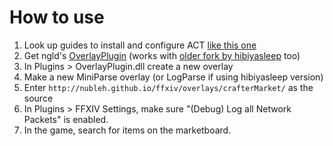 # How to use

1. Look up guides to install and configure ACT [like this one](https://gist.github.com/TomRichter/e044a3dff5c50024cf514ffb20a201a9)
2. Get ngld's [OverlayPlugin](https://github.com/ngld/OverlayPlugin) (works with [older fork by hibiyasleep](https://github.com/hibiyasleep/OverlayPlugin/) too)
3. In Plugins > OverlayPlugin.dll create a new overlay
4. Make a new MiniParse overlay (or LogParse if using hibiyasleep version)
5. Enter `http://nubleh.github.io/ffxiv/overlays/crafterMarket/` as the source
6. In Plugins > FFXIV Settings, make sure "(Debug) Log all Network Packets" is enabled.
7. In the game, search for items on the marketboard.
